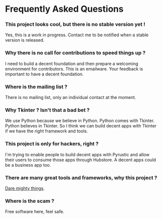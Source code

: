 # Frequently Asked Questions

### This project looks cool, but there is no stable version yet !
Yes, this is a work in progress. Contact me to be notified when a stable version is released.

### Why there is no call for contributions to speed things up ?
I need to build a decent foundation and then prepare a welcoming environment for contributors. This is an emailware. Your feedback is important to have a decent foundation.

### Where is the mailing list ?
There is no mailing list, only an individual contact at the moment.

### Why Tkinter ? Isn't that a bad bet ?
We use Python because we believe in Python. Python comes with Tkinter. Python believes in Tkinter.  So I think we can build decent apps with Tkinter if we have the right framework and tools.

### This project is only for hackers, right ?
I'm trying to enable people to build decent apps with Pyrustic and allow their users to consume those apps through Hubstore. A decent apps could be a business app too.

### There are many great tools and frameworks, why this project ?
[Dare mighty things](https://www.theguardian.com/science/2021/feb/23/dare-mighty-things-hidden-message-found-on-nasa-mars-rover-parachute).

### Where is the scam ?
Free software here, feel safe.
